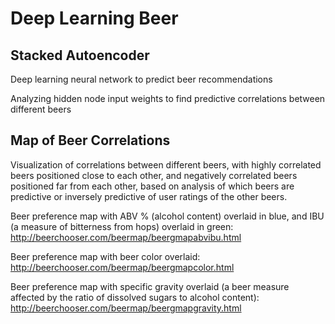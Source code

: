 Deep Learning Beer
======

Stacked Autoencoder
------
Deep learning neural network to predict beer recommendations

Analyzing hidden node input weights to find predictive correlations between different beers

Map of Beer Correlations
------
Visualization of correlations between different beers, with highly correlated beers positioned close to each other, and negatively correlated beers positioned far from each other, based on analysis of which beers are predictive or inversely predictive of user ratings of the other beers.

Beer preference map with ABV % (alcohol content) overlaid in blue, and IBU (a measure of bitterness from hops) overlaid in green: http://beerchooser.com/beermap/beergmapabvibu.html

Beer preference map with beer color overlaid: http://beerchooser.com/beermap/beergmapcolor.html

Beer preference map with specific gravity overlaid (a beer measure affected by the ratio of dissolved sugars to alcohol content): http://beerchooser.com/beermap/beergmapgravity.html